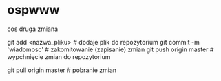 # ospwww
cos
druga zmiana

git add <nazwa_pliku> # dodaje plik do repozytorium
git commit -m 'wiadomosc' # zakomitowanie (zapisanie) zmian
git push origin master # wypchnięcie zmian do repozytorium

git pull origin master # pobranie zmian
